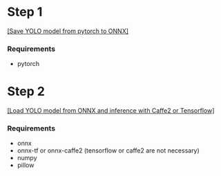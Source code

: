 

# Step 1

[[Save YOLO model from pytorch to ONNX]](1.yolo2_pytorch_onnx_save_model.ipynb)

### Requirements
- pytorch

# Step 2

[[Load YOLO model from ONNX and inference with Caffe2 or Tensorflow]](2.yolo2_pytorch_onnx_load_model.ipynb)

### Requirements
- onnx
- onnx-tf or onnx-caffe2 (tensorflow or caffe2 are not necessary)
- numpy
- pillow

